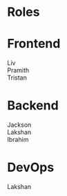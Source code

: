 # Roles
# Frontend
Liv   
Pramith   
Tristan   
# Backend
Jackson    
Lakshan   
Ibrahim   
# DevOps
Lakshan
